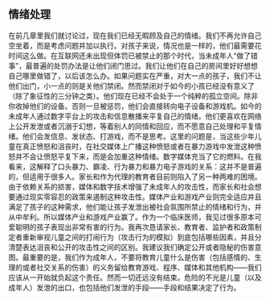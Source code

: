 ## 情绪处理

在前几章里我们就讨论过，现在我们已经无暇顾及自己的情绪。我们不再允许自己空坐着，而是考虑问题并加以执行。对孩子来说，情况也是一样的，他们最需要花时间这么做。在互联网还未出现但体罚已被禁止的那个时代，当未成年人“做了错事”，最普遍的处罚办法是让他们闭门思过。我们让他们在自己的房间里好好想想自己哪里做错了，以后该怎么办。如果问题实在严重，对大一点的孩子，我们不让他们出门，小一点的则是关他们禁闭。然而禁闭对于如今的小孩已经没有意义了（除了象征性的三分钟之类）。他们现在已经不会处于一个纯粹的孤立空间。除非你收掉他们的设备。否则一旦被惩罚，他们会直接转向电子设备和游戏机。如今的未成年人通过数字平台上的攻击和信息散播来平复自己的情绪。他们更喜欢在网络上公开发泄或者沉溺于幻想，等着别人的同情和回应，而不愿意自己处理和平复情绪。他们会发信息、发状态、打游戏，而不是思考。这里的问题是，当这些少年儿童在真正愤怒和沮丧时，在社交媒体上广播这种愤怒或者在暴力游戏中发泄这种愤怒并不会让愤怒平复下来，而是会加重这种情绪。数字媒体充当了它的燃料。在我看来，这解释了口头暴力、霸凌、行为暴力和暴力电子游戏的关系：这并不是普遍的，但适用于很多人。家长和作为代理的教育者目前则陷入了另一种两难的困境。由于依赖关系的损害，媒体和数字技术增强了未成年人的攻击性，而家长和社会想要通过现实零容忍的政策来遏制这种攻击性。媒体产业和游戏产业则完全适应并且满足了孩子的这种需求，他们能让孩子发泄出被社会氛围所禁止的情绪和行为，并从中牟利。所以媒体产业和游戏产业赢了。作为一个临床医师，我见过很多原本可爱聪明的孩子表现出非常有害的行为。我再次恳请家长、教育者、监护者和政策制定者重新审视儿童之间的打闹行为（攻击行为的模拟）到底包括哪些因素，并且分清楚表达沮丧和公开的攻击性之间的区别。我建议我们确定公开或者隐秘的伤害意图。最重要的是，我们作为成年人，不要将教育儿童什么是伤害（包括感情的、生理的或者社交关系的伤害）的义务留给教育游戏、程序、媒体和其他机构——我们应该从一开始就负起这个责任。然而一切还远没有结束。危险的不光是儿童（以及成年人）发泄的出口，也包括他们发泄的手段——手段和结果决定了行为。